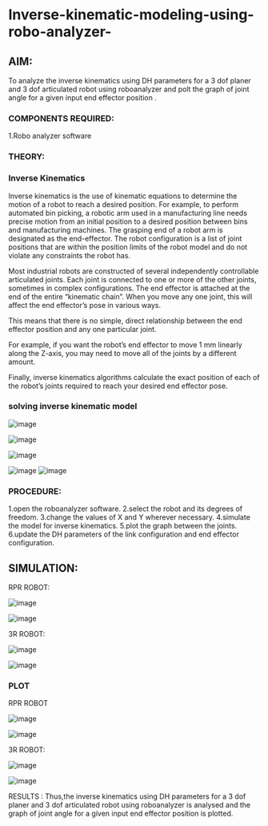# Inverse-kinematic-modeling-using-robo-analyzer-

 
## AIM: 
To analyze the inverse kinematics using DH parameters for a 3 dof planer and 3 dof articulated robot using roboanalyzer and polt the graph of joint angle for a given  input end effector position .


### COMPONENTS REQUIRED:
1.Robo analyzer software  


### THEORY: 
  
### Inverse Kinematics
 

Inverse kinematics is the use of kinematic equations to determine the motion of a robot to reach a desired position. For example, to perform automated bin picking, a robotic arm used in a manufacturing line needs precise motion from an initial position to a desired position between bins and manufacturing machines. The grasping end of a robot arm is designated as the end-effector. The robot configuration is a list of joint positions that are within the position limits of the robot model and do not violate any constraints the robot has.

 Most industrial robots are constructed of several independently controllable articulated joints. Each joint is connected to one or more of the other joints, sometimes in complex configurations. The end effector is attached at the end of the entire “kinematic chain”. When you move any one joint, this will affect the end effector’s pose in various ways.

This means that there is no simple, direct relationship between the end effector position and any one particular joint.

For example, if you want the robot’s end effector to move 1 mm linearly along the Z-axis, you may need to move all of the joints by a different amount.

Finally, inverse kinematics algorithms calculate the exact position of each of the robot’s joints required to reach your desired end effector pose.

### solving inverse kinematic model 
![image](https://user-images.githubusercontent.com/36288975/170622829-3fe97ef7-8ef1-44af-afae-b0954871aa0c.png)


![image](https://user-images.githubusercontent.com/36288975/170622902-f48fd9c7-f2ec-4fd5-904b-ea51be8298c3.png)

![image](https://user-images.githubusercontent.com/36288975/170622934-a3fd7f77-7eb2-4408-b66d-d6e3adbd1f99.png)

![image](https://user-images.githubusercontent.com/36288975/170622982-9c4d8b23-1563-4e17-9616-87bcc4f4501d.png)
![image](https://user-images.githubusercontent.com/36288975/170623020-f27efc12-bb58-4f62-840d-af544ac6689e.png)

### PROCEDURE:
1.open the roboanalyzer software.
2.select the robot and its degrees of freedom.
3.change the values of X and Y wherever necessary.
4.simulate the model for inverse kinematics.
5.plot the graph between the joints.
6.update the DH parameters of the link configuration and end effector configuration.

## SIMULATION:
RPR ROBOT:

![image](https://github.com/Thenmozhi-Palanisamy/Inverse-kinematic-modeling-using-robo-analyzer-/assets/95198708/e7949d0c-a9f0-47b4-af62-5b6b5b72b23d)

![image](https://github.com/Thenmozhi-Palanisamy/Inverse-kinematic-modeling-using-robo-analyzer-/assets/95198708/adeaeef1-406c-4b0b-97a0-b8b73cc80394)

3R ROBOT:

![image](https://github.com/Thenmozhi-Palanisamy/Inverse-kinematic-modeling-using-robo-analyzer-/assets/95198708/b4f4abcb-f9be-4e17-b023-d2e9fe9d2a3d)

![image](https://github.com/Thenmozhi-Palanisamy/Inverse-kinematic-modeling-using-robo-analyzer-/assets/95198708/c7b6cce1-9baf-4a53-836e-9155644b6ac7)





 
 ### PLOT 
 
 
 RPR ROBOT
 
 ![image](https://github.com/Thenmozhi-Palanisamy/Inverse-kinematic-modeling-using-robo-analyzer-/assets/95198708/1eccb735-5177-498b-96a3-8de578e0ef6f)

 
 ![image](https://github.com/Thenmozhi-Palanisamy/Inverse-kinematic-modeling-using-robo-analyzer-/assets/95198708/b8a190a2-12ab-4eb0-92ca-6c03b8c6f941)

 3R ROBOT:
 
 ![image](https://github.com/Thenmozhi-Palanisamy/Inverse-kinematic-modeling-using-robo-analyzer-/assets/95198708/0c6508f4-c792-47ed-ae66-2c04ef6ad9ca)

 
 ![image](https://github.com/Thenmozhi-Palanisamy/Inverse-kinematic-modeling-using-robo-analyzer-/assets/95198708/3fa2345d-f546-4fdd-841e-3b780e8f8539)

 RESULTS :
Thus,the inverse kinematics using DH parameters for a 3 dof planer and 3 dof articulated robot using roboanalyzer is analysed and the graph of joint angle for a given input end effector position is plotted.
 
